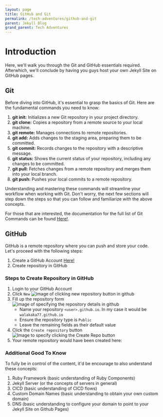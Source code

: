 ```yaml
---
layout: page
title: GitHub and Git
permalink: /tech-adventures/github-and-git
parent: Jekyll Blog
grand_parent: Tech Adventures
---
```


# Introduction

Here, we'll walk you through the Git and GitHub essentials required. Afterwhich, we'll conclude by having you guys host your own Jekyll Site on GitHub pages.

## Git

Before diving into GitHub, it's essential to grasp the basics of Git. Here are the fundamental commands you need to know:

1. **git init:** Initializes a new Git repository in your project directory.
2. **git clone:** Copies a repository from a remote source to your local machine.
3. **git remote:** Manages connections to remote repositories.
4. **git add:** Adds changes to the staging area, preparing them to be committed.
5. **git commit:** Records changes to the repository with a descriptive message.
6. **git status:** Shows the current status of your repository, including any changes to be committed.
7. **git pull:** Fetches changes from a remote repository and merges them into your local branch.
8. **git push:** Pushes your local commits to a remote repository.

Understanding and mastering these commands will streamline your workflow when working with Git. Don't worry, the next few sections will step down the steps so that you can follow and familiarize with the above concepts.

For those that are interested, the documentation for the full list of Git Commands can be found [Here!](https://git-scm.com/docs).

## GitHub
GitHub is a remote repository where you can push and store your code. Let's proceed with the following steps:

1. Create a GitHub Account [Here!](https://github.com/signup)
2. Create repository in GitHub

### Steps to Create Repository in GitHub

1. Login to your GitHub Account
2. Click `New` ![image of clicking new repository button in github](../../img/github-repo-creation-click-new.png)
3. Fill up the repository form ![image of specifying the repository details in github](../../img/github-repo-creation-form-details-repo.png)
    - Name your repository `<user>.github.io`. In my case it would be `walakaka77.github.io`
    - Ensure the repository type is `Public`
    - Leave the remaining fields as their default value
4. Click the `Create repository` button ![Image to specify clicking the Create Repo button](../../img/github-repo-creationg-click-create-repo.png)
5. Your remote repository would have been created here:

### Additional Good To Know
To fully be in control of the content, it'd be encourage to also understand these concepts:
1. Ruby Framework (basic understanding of Ruby Components)
2. Jekyll Server (or the concepts of servers in general)
2. CICD (basic understanding of CICD flows)
3. Custom Domain Names (basic understanding to obtain your own custom domain)
4. DNS (basic understanding to configure your domain to point to your Jekyll Site on Github Pages)